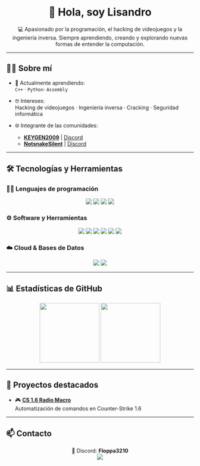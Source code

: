 <h1 align="center">👋 Hola, soy Lisandro</h1>

<p align="center">
  💻 Apasionado por la programación, el hacking de videojuegos y la ingeniería inversa.  
  Siempre aprendiendo, creando y explorando nuevas formas de entender la computación.  
</p>

---

## 🧑‍💻 Sobre mí

- 🌱 Actualmente aprendiendo:  
  `C++` · `Python`· `Assembly`

- 🤓 Intereses:  
  Hacking de videojuegos · Ingeniería inversa · Cracking · Seguridad informática

- 🌐 Integrante de las comunidades:  
  - [**KEYGEN2009**](https://www.youtube.com/@KeyGen2009) | [Discord](https://discord.gg/B8Nm8Ewggg)  
  - [**NotsnakeSilent**](https://www.youtube.com/@notsnakesilent) | [Discord](https://discord.gg/ZgxbjMNHKW)

---

## 🛠️ Tecnologías y Herramientas

### 👨‍💻 Lenguajes de programación
<p align="center">
  <img src="https://img.shields.io/badge/Python-3776AB?style=for-the-badge&logo=python&logoColor=white" />
  <img src="https://img.shields.io/badge/C++-00599C?style=for-the-badge&logo=c%2b%2b&logoColor=white" />
  <img src="https://img.shields.io/badge/Assembly-6E4C13?style=for-the-badge&logo=assemblyscript&logoColor=white" />
  <img src="https://img.shields.io/badge/Bash-121011?style=for-the-badge&logo=gnu-bash&logoColor=white" />
</p>

### ⚙️ Software y Herramientas
<p align="center">
  <img src="https://img.shields.io/badge/VS%20Code-007ACC?style=for-the-badge&logo=visual-studio-code&logoColor=white" />
  <img src="https://img.shields.io/badge/Git-F05032?style=for-the-badge&logo=git&logoColor=white" />
  <img src="https://img.shields.io/badge/Wireshark-1679A7?style=for-the-badge&logo=wireshark&logoColor=white" />
  <img src="https://img.shields.io/badge/Nmap-00457C?style=for-the-badge&logo=nmap&logoColor=white" />
  <img src="https://img.shields.io/badge/IDA-000000?style=for-the-badge&logoColor=white" />
  <img src="https://img.shields.io/badge/x64dbg-1A1A1A?style=for-the-badge&logoColor=white" />
</p>

### ☁️ Cloud & Bases de Datos
<p align="center">
  <img src="https://img.shields.io/badge/GitHub%20Pages-222222?style=for-the-badge&logo=github&logoColor=white" />
  <img src="https://img.shields.io/badge/MySQL-005C84?style=for-the-badge&logo=mysql&logoColor=white" />
</p>

---

## 📊 Estadísticas de GitHub

<p align="center">
  <img src="https://github-readme-stats.vercel.app/api?username=lisandro-bat&show_icons=true&theme=radical" height="160" />
  <img src="https://github-readme-stats.vercel.app/api/top-langs/?username=lisandro-bat&layout=compact&theme=radical" height="160" />
</p>

---

## 🚧 Proyectos destacados

- 🎮 [**CS 1.6 Radio Macro**](https://github.com/lisandro-bat/spammer-radio)  
  Automatización de comandos en Counter-Strike 1.6

---

## 📫 Contacto

<p align="center">
  💬 Discord: <strong>Floppa3210</strong><br>
    <a href="https://steamcommunity.com/id/MILEIFAN/">
    <img src="https://img.shields.io/badge/Steam-000000?style=for-the-badge&logo=steam&logoColor=white" />
  </a>
</p>
